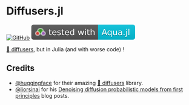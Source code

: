 # Diffusers.jl

[![GitHub](https://img.shields.io/github/license/Laurent2916/diffusers.jl)](https://github.com/Laurent2916/diffusers.jl/blob/master/LICENSE)
[![Aqua QA](https://raw.githubusercontent.com/JuliaTesting/Aqua.jl/master/badge.svg)](https://github.com/JuliaTesting/Aqua.jl)

[🤗 diffusers](https://github.com/huggingface/diffusers/), but in Julia (and with worse code) !

## Credits

- [@huggingface](https://github.com/huggingface) for their amazing [🤗 diffusers](https://github.com/huggingface/diffusers/) library.
- [@liorsinai](https://github.com/liorsinai) for his [Denoising diffusion probabilistic models from first principles](https://liorsinai.github.io/coding/2022/12/03/denoising-diffusion-1-spiral.html) blog posts.
